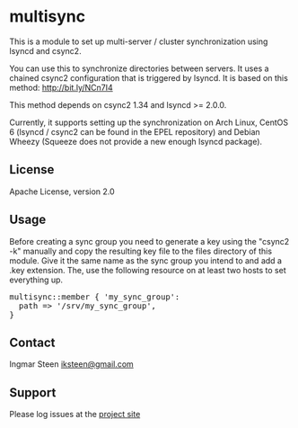 multisync
=========

This is a module to set up multi-server / cluster synchronization using
lsyncd and csync2.

You can use this to synchronize directories between servers. It uses a
chained csync2 configuration that is triggered by lsyncd. It is based on
this method: http://bit.ly/NCn7I4

This method depends on csync2 1.34 and lsyncd >= 2.0.0.

Currently, it supports setting up the synchronization on Arch Linux,
CentOS 6 (lsyncd / csync2 can be found in the EPEL repository) and
Debian Wheezy (Squeeze does not provide a new enough lsyncd package).

License
-------

Apache License, version 2.0

Usage
-----

Before creating a sync group you need to generate a key using the
"csync2 -k" manually and copy the resulting key file to the files
directory of this module. Give it the same name as the sync group
you intend to and add a .key extension. The, use the following
resource on at least two hosts to set everything up.

<pre>
multisync::member { 'my_sync_group':
  path => '/srv/my_sync_group',
}
</pre>

Contact
-------

Ingmar Steen <iksteen@gmail.com>

Support
-------

Please log issues at the [project site](http://github.com/iksteen/puppet-multisync)
